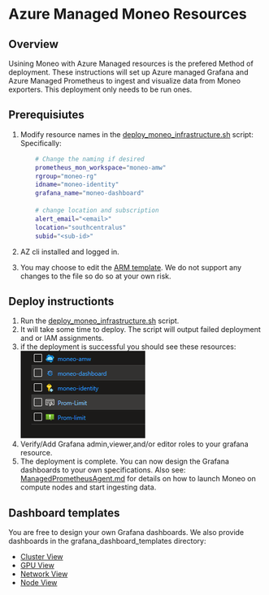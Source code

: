 # Azure Managed Moneo Resources #

## Overview ##

Usining Moneo with Azure Managed resources is the prefered Method of deployment. These instructions will set up Azure managed Grafana and Azure Managed Prometheus to ingest and visualize data from Moneo exporters. This deployment only needs to be run ones.

## Prerequisiutes ##

1. Modify resource names in the [deploy_moneo_infrastructure.sh](./deploy_moneo_infrastructure.sh) script:
Specifically:

    ``` Bash
        # Change the naming if desired
        prometheus_mon_workspace="moneo-amw"
        rgroup="moneo-rg" 
        idname="moneo-identity"
        grafana_name="moneo-dashboard"

        # change location and subscription
        alert_email="<email>"
        location="southcentralus"
        subid="<sub-id>"
    ```

2. AZ cli installed and logged in.
3. You may choose to edit the [ARM template](./managed_infra_template.json). We do not support any changes to the file so do so at your own risk.

## Deploy instructionts ##

1. Run the [deploy_moneo_infrastructure.sh](./deploy_moneo_infrastructure.sh) script.
2. It will take some time to deploy. The script will output failed deployment and or IAM assignments.
3. if the deployment is successful you should see these resources:
![Alt text](image.png)
4. Verify/Add Grafana admin,viewer,and/or editor roles to your grafana resource.
5. The deployment is complete. You can now design the Grafana dashboards to your own specifications. Also see: [ManagedPrometheusAgent.md](../docs/ManagedPrometheusAgent.md) for details on how to launch Moneo on compute nodes and start ingesting data.

## Dashboard templates ##

You are free to design your own Grafana dashboards. We also provide dashboards in the grafana_dashboard_templates directory:

- [Cluster View](./grafana_dashboard_templates/Cluster_View.json)
- [GPU View](./grafana_dashboard_templates/GPU_View.json)
- [Network View](./grafana_dashboard_templates/Network_View.json)
- [Node View](./grafana_dashboard_templates/Node_View.json)
